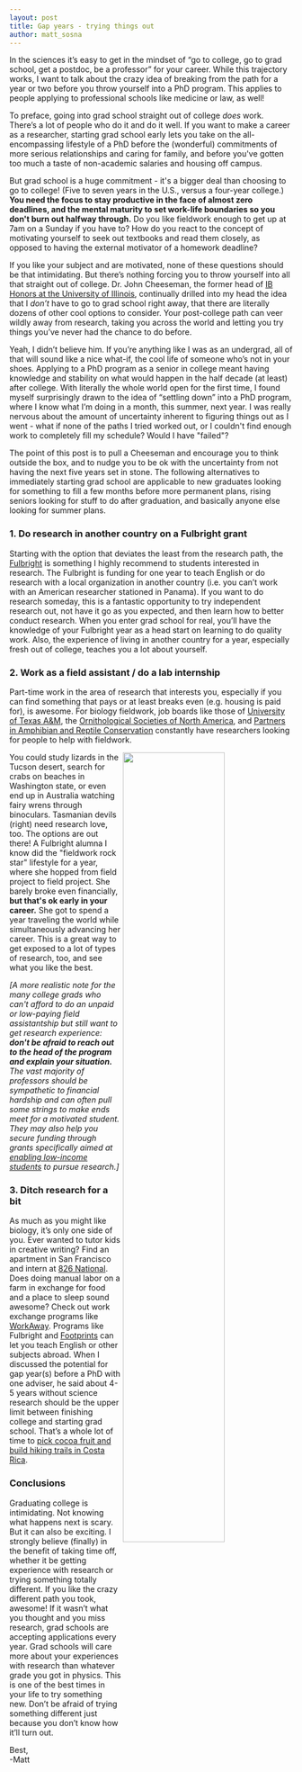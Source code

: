```yaml
---
layout: post
title: Gap years - trying things out
author: matt_sosna
---
```

In the sciences it’s easy to get in the mindset of “go to college, go to grad school, get a postdoc, be a professor” for your career. While this trajectory works, I want to talk about the crazy idea of breaking from the path for a year or two before you throw yourself into a PhD program. This applies to people applying to professional schools like medicine or law, as well!

To preface, going into grad school straight out of college *does* work. There’s a lot of people who do it and do it well. If you want to make a career as a researcher, starting grad school early lets you take on the all-encompassing lifestyle of a PhD before the (wonderful) commitments of more serious relationships and caring for family, and before you've gotten too much a taste of non-academic salaries and housing off campus.

But grad school is a huge commitment - it's a bigger deal than choosing to go to college! (Five to seven years in the U.S., versus a four-year college.) **You need the focus to stay productive in the face of almost zero deadlines, and the mental maturity to set work-life boundaries so you don't burn out halfway through.** Do you like fieldwork enough to get up at 7am on a Sunday if you have to? How do you react to the concept of motivating yourself to seek out textbooks and read them closely, as opposed to having the external motivator of a homework deadline?

If you like your subject and are motivated, none of these questions should be that intimidating. But there’s nothing forcing you to throw yourself into all that straight out of college. Dr. John Cheeseman, the former head of [IB Honors at the University of Illinois](https://sib.illinois.edu/undergraduate/programs/honors), continually drilled into my head the idea that I *don’t* have to go to grad school right away, that there are literally dozens of other cool options to consider. Your post-college path can veer wildly away from research, taking you across the world and letting you try things you’ve never had the chance to do before.

Yeah, I didn’t believe him. If you’re anything like I was as an undergrad, all of that will sound like a nice what-if, the cool life of someone who’s not in your shoes. Applying to a PhD program as a senior in college meant having knowledge and stability on what would happen in the half decade (at least) after college. With literally the whole world open for the first time, I found myself surprisingly drawn to the idea of “settling down” into a PhD program, where I know what I’m doing in a month, this summer, next year. I was really nervous about the amount of uncertainty inherent to figuring things out as I went - what if none of the paths I tried worked out, or I couldn't find enough work to completely fill my schedule? Would I have "failed"?

The point of this post is to pull a Cheeseman and encourage you to think outside the box, and to nudge you to be ok with the uncertainty from not having the next five years set in stone. The following alternatives to immediately starting grad school are applicable to new graduates looking for something to fill a few months before more permanent plans, rising seniors looking for stuff to do after graduation, and basically anyone else looking for summer plans.

### 1. Do research in another country on a Fulbright grant
Starting with the option that deviates the least from the research path, the [Fulbright](http://us.fulbrightonline.org/) is something I highly recommend to students interested in research. The Fulbright is funding for one year to teach English or do research with a local organization in another country (i.e. you can’t work with an American researcher stationed in Panama). If you want to do research someday, this is a fantastic opportunity to try independent research out, not have it go as you expected, and then learn how to better conduct research. When you enter grad school for real, you’ll have the knowledge of your Fulbright year as a head start on learning to do quality work. Also, the experience of living in another country for a year, especially fresh out of college, teaches you a lot about yourself.

### 2. Work as a field assistant / do a lab internship
Part-time work in the area of research that interests you, especially if you can find something that pays or at least breaks even (e.g. housing is paid for), is awesome. For biology fieldwork, job boards like those of [University of Texas A&M](https://wfscjobs.tamu.edu/job-board/), the [Ornithological Societies of North America](https://www.osnabirds.org/jobs.aspx), and [Partners in Amphibian and Reptile Conservation](http://parcplace.org/index.php) constantly have researchers looking for people to help with fieldwork.

<img align="right" src="{{ site.baseurl }}/images/academia/tasmanian_devil.jpg" width="60%" height="60%">You could study lizards in the Tucson desert, search for crabs on beaches in Washington state, or even end up in Australia watching fairy wrens through binoculars. Tasmanian devils (right) need research love, too. The options are out there! A Fulbright alumna I know did the "fieldwork rock star" lifestyle for a year, where she hopped from field project to field project. She barely broke even financially, **but that's ok early in your career.** She got to spend a year traveling the world while simultaneously advancing her career. This is a great way to get exposed to a lot of types of research, too, and see what you like the best.

_[A more realistic note for the many college grads who can't afford to do an unpaid or low-paying field assistantship but still want to get research experience: **don't be afraid to reach out to the head of the program and explain your situation.** The vast majority of professors should be sympathetic to financial hardship and can often pull some strings to make ends meet for a motivated student. They may also help you secure funding through grants specifically aimed at [enabling low-income students](https://www.nationalservice.gov/resources/grant-opportunities-tagged-poverty-and-low-income-needs) to pursue research.]_

### 3. Ditch research for a bit
As much as you might like biology, it’s only one side of you. Ever wanted to tutor kids in creative writing? Find an apartment in San Francisco and intern at [826 National](https://826national.org/). Does doing manual labor on a farm in exchange for food and a place to sleep sound awesome? Check out work exchange programs like [WorkAway](http://www.workaway.info/). Programs like Fulbright and [Footprints](http://www.footprintsrecruiting.com/) can let you teach English or other subjects abroad. When I discussed the potential for gap year(s) before a PhD with one adviser, he said about 4-5 years without science research should be the upper limit between finishing college and starting grad school. That’s a whole lot of time to [pick cocoa fruit and build hiking trails in Costa Rica](http://www.aglobalcreek.com/index.php?sect=2&subSect=localArea).

### Conclusions
Graduating college is intimidating. Not knowing what happens next is scary. But it can also be exciting. I strongly believe (finally) in the benefit of taking time off, whether it be getting experience with research or trying something totally different. If you like the crazy different path you took, awesome! If it wasn’t what you thought and you miss research, grad schools are accepting applications every year. Grad schools will care more about your experiences with research than whatever grade you got in physics. This is one of the best times in your life to try something new. Don’t be afraid of trying something different just because you don’t know how it’ll turn out.

Best,<br>
-Matt
